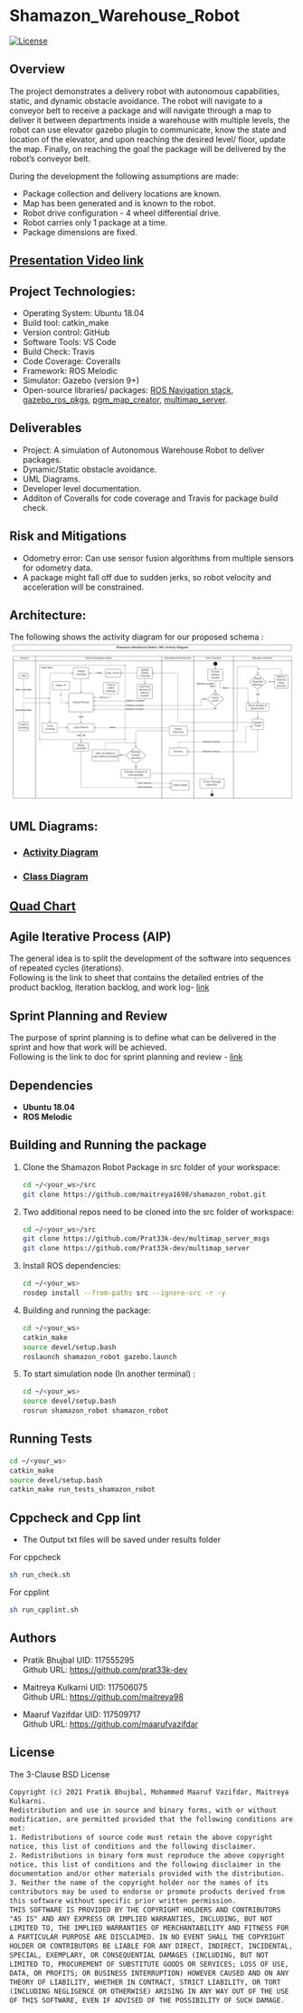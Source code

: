 # Shamazon_Warehouse_Robot
[![License](https://img.shields.io/badge/License-BSD%203--Clause-blue.svg)](https://opensource.org/licenses/BSD-3-Clause)

## Overview
The project demonstrates a delivery robot with autonomous capabilities, static, and dynamic obstacle avoidance. The robot will navigate to a conveyor belt to receive a package and will navigate through a map to deliver it between departments inside a warehouse with multiple levels, the robot can use elevator gazebo plugin to communicate, know the state and location of the elevator, and upon reaching the desired level/ floor, update the map. Finally, on reaching the goal the package will be delivered by the robot’s conveyor belt.

During the development the following assumptions
are made:
- Package collection and delivery locations are known.
- Map has been generated and is known to the robot.
- Robot drive configuration - 4 wheel differential drive.
- Robot carries only 1 package at a time.
- Package dimensions are fixed.

## [Presentation Video link](https://drive.google.com/file/d/1NzI3LVkqqi4rIJxv15HFPzumJXbBZcDZ/view?usp=sharing)

## Project Technologies:
- Operating System: Ubuntu 18.04
- Build tool: catkin_make
- Version control: GitHub
- Software Tools: VS Code
- Build Check: Travis
- Code Coverage: Coveralls
- Framework: ROS Melodic
- Simulator: Gazebo (version 9+)
- Open-source libraries/ packages: [ROS Navigation stack](https://github.com/ros-planning/navigation/tree/melodic-devel), [ gazebo_ros_pkgs](https://github.com/ros-simulation/gazebo_ros_pkgs/tree/melodic-devel), [ pgm_map_creator](https://github.com/hyfan1116/pgm_map_creator), [ multimap_server](https://github.com/RobotnikAutomation/multimap_server
).

## Deliverables
- Project: A simulation of Autonomous Warehouse Robot to deliver packages.
- Dynamic/Static obstacle avoidance.
- UML Diagrams.
- Developer level documentation.
- Additon of Coveralls for code coverage and Travis for package build check.

## Risk and Mitigations
- Odometry error: Can use sensor fusion algorithms from multiple sensors for odometry data.
- A package might fall off due to sudden jerks, so robot velocity and acceleration will be constrained.

## Architecture:
The following shows the activity diagram for our proposed schema :  
<img  alt="ad"  src="UML/final/ad.png" />  
## UML Diagrams:
- ### [Activity Diagram](UML/final/ActivityDiagram.pdf)
- ### [Class Diagram](UML/final/ClassDiagram.pdf)

## [Quad Chart](/quadchart.pdf)  

## Agile Iterative Process (AIP) 
The general idea is to split the development of the software into sequences of repeated cycles (iterations).  
Following is the link to sheet that contains the detailed entries of the  product backlog, iteration backlog, and work log- [link](https://docs.google.com/spreadsheets/d/18Xq4BVFL68C6Wvr2qXAJ81NjCmKPvWJj-AAwVcG0ChA/edit#gid=0)

## Sprint Planning and Review
The purpose of sprint planning is to define what can be delivered in the sprint and how that work will be achieved.  
Following is the link to doc for sprint planning and review - [link](https://docs.google.com/document/d/1AmzMY3f8XwVzfqlMO0ibq1iekdNcpcQLZXXCRKqJ8bo/edit)


## Dependencies

- **Ubuntu 18.04**
- **ROS Melodic** 


## Building and Running the package
1. Clone the Shamazon Robot Package in src folder of your workspace:
    ```bash
    cd ~/<your_ws>/src
    git clone https://github.com/maitreya1698/shamazon_robot.git
    ```
2. Two additional repos need to be cloned into the src folder of workspace:
    ```bash
    cd ~/<your_ws>/src
    git clone https://github.com/Prat33k-dev/multimap_server_msgs
    git clone https://github.com/Prat33k-dev/multimap_server
    ```
3. Install ROS dependencies:
    ```bash
    cd ~/<your_ws>
    rosdep install --from-paths src --ignore-src -r -y
    ```
4. Building and running the package:
    ```bash
    cd ~/<your_ws>
    catkin_make
    source devel/setup.bash
    roslaunch shamazon_robot gazebo.launch
    ```
5. To start simulation node (In another terminal) :
    ```bash
    cd ~/<your_ws>
    source devel/setup.bash
    rosrun shamazon_robot shamazon_robot
    ```

## Running Tests
  ```bash
cd ~/<your_ws>
catkin_make
source devel/setup.bash
catkin_make run_tests_shamazon_robot
```

## Cppcheck and Cpp lint
* The Output txt files will be saved under results folder  

For cppcheck

```bash
sh run_check.sh 
```

For cpplint
```bash
sh run_cpplint.sh 
```

## Authors
- Pratik Bhujbal  UID: 117555295   
  Github URL: https://github.com/prat33k-dev

- Maitreya Kulkarni UID: 117506075  
  Github URL: https://github.com/maitreya98
  
- Maaruf Vazifdar UID: 117509717  
  Github URL: https://github.com/maarufvazifdar

## License
The 3-Clause BSD License
```
Copyright (c) 2021 Pratik Bhujbal, Mohammed Maaruf Vazifdar, Maitreya Kulkarni.
Redistribution and use in source and binary forms, with or without modification, are permitted provided that the following conditions are met:
1. Redistributions of source code must retain the above copyright notice, this list of conditions and the following disclaimer.
2. Redistributions in binary form must reproduce the above copyright notice, this list of conditions and the following disclaimer in the documentation and/or other materials provided with the distribution.
3. Neither the name of the copyright holder nor the names of its contributors may be used to endorse or promote products derived from this software without specific prior written permission.
THIS SOFTWARE IS PROVIDED BY THE COPYRIGHT HOLDERS AND CONTRIBUTORS "AS IS" AND ANY EXPRESS OR IMPLIED WARRANTIES, INCLUDING, BUT NOT LIMITED TO, THE IMPLIED WARRANTIES OF MERCHANTABILITY AND FITNESS FOR A PARTICULAR PURPOSE ARE DISCLAIMED. IN NO EVENT SHALL THE COPYRIGHT HOLDER OR CONTRIBUTORS BE LIABLE FOR ANY DIRECT, INDIRECT, INCIDENTAL, SPECIAL, EXEMPLARY, OR CONSEQUENTIAL DAMAGES (INCLUDING, BUT NOT LIMITED TO, PROCUREMENT OF SUBSTITUTE GOODS OR SERVICES; LOSS OF USE, DATA, OR PROFITS; OR BUSINESS INTERRUPTION) HOWEVER CAUSED AND ON ANY THEORY OF LIABILITY, WHETHER IN CONTRACT, STRICT LIABILITY, OR TORT (INCLUDING NEGLIGENCE OR OTHERWISE) ARISING IN ANY WAY OUT OF THE USE OF THIS SOFTWARE, EVEN IF ADVISED OF THE POSSIBILITY OF SUCH DAMAGE.
```

